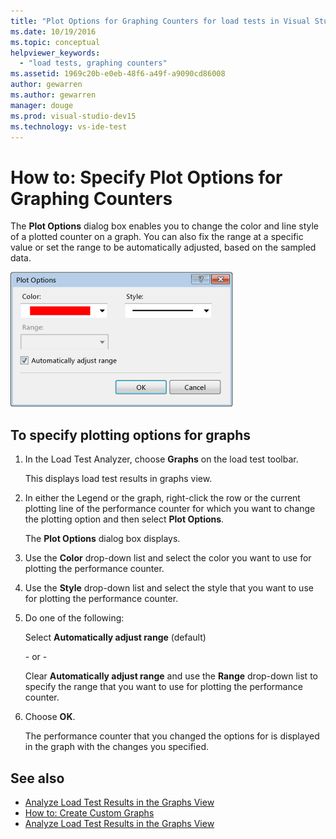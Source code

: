 ```yaml
---
title: "Plot Options for Graphing Counters for load tests in Visual Studio"
ms.date: 10/19/2016
ms.topic: conceptual
helpviewer_keywords:
  - "load tests, graphing counters"
ms.assetid: 1969c20b-e0eb-48f6-a49f-a9090cd86008
author: gewarren
ms.author: gewarren
manager: douge
ms.prod: visual-studio-dev15
ms.technology: vs-ide-test
---
```

# How to: Specify Plot Options for Graphing Counters

The **Plot Options** dialog box enables you to change the color and line style of a plotted counter on a graph. You can also fix the range at a specific value or set the range to be automatically adjusted, based on the sampled data.

![Plot Options dialog](../test/media/ltest_plotoptions.png)

## To specify plotting options for graphs

1.  In the Load Test Analyzer, choose **Graphs** on the load test toolbar.

     This displays load test results in graphs view.

2.  In either the Legend or the graph, right-click the row or the current plotting line of the performance counter for which you want to change the plotting option and then select **Plot Options**.

     The **Plot Options** dialog box displays.

3.  Use the **Color** drop-down list and select the color you want to use for plotting the performance counter.

4.  Use the **Style** drop-down list and select the style that you want to use for plotting the performance counter.

5.  Do one of the following:

     Select **Automatically adjust range** (default)

     \- or -

     Clear **Automatically adjust range** and use the **Range** drop-down list to specify the range that you want to use for plotting the performance counter.

6.  Choose **OK**.

     The performance counter that you changed the options for is displayed in the graph with the changes you specified.

## See also

- [Analyze Load Test Results in the Graphs View](../test/analyze-load-test-results-in-the-graphs-view.md)
- [How to: Create Custom Graphs](../test/how-to-create-custom-graphs-in-load-test-results.md)
- [Analyze Load Test Results in the Graphs View](../test/analyze-load-test-results-in-the-graphs-view.md)